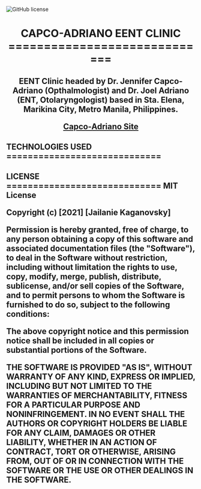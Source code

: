 ![GitHub license](https://img.shields.io/badge/license-MIT-blue.svg)

<h1 align="center">
CAPCO-ADRIANO EENT CLINIC
=============================
</h1>

<h2 align="center">
EENT Clinic headed by Dr. Jennifer Capco-Adriano (Opthalmologist) and Dr. Joel Adriano (ENT, Otolaryngologist) based in Sta. Elena, Marikina City, Metro Manila, Philippines.

[Capco-Adriano Site](https://capco-adriano-eent.herokuapp.com/)
</h2>

<h2>
TECHNOLOGIES USED
=============================
</h2>

<h2>
LICENSE
=============================
MIT License

Copyright (c) [2021] [Jailanie Kaganovsky]

Permission is hereby granted, free of charge, to any person obtaining a copy
of this software and associated documentation files (the "Software"), to deal
in the Software without restriction, including without limitation the rights
to use, copy, modify, merge, publish, distribute, sublicense, and/or sell
copies of the Software, and to permit persons to whom the Software is
furnished to do so, subject to the following conditions:

The above copyright notice and this permission notice shall be included in all
copies or substantial portions of the Software.

THE SOFTWARE IS PROVIDED "AS IS", WITHOUT WARRANTY OF ANY KIND, EXPRESS OR
IMPLIED, INCLUDING BUT NOT LIMITED TO THE WARRANTIES OF MERCHANTABILITY,
FITNESS FOR A PARTICULAR PURPOSE AND NONINFRINGEMENT. IN NO EVENT SHALL THE
AUTHORS OR COPYRIGHT HOLDERS BE LIABLE FOR ANY CLAIM, DAMAGES OR OTHER
LIABILITY, WHETHER IN AN ACTION OF CONTRACT, TORT OR OTHERWISE, ARISING FROM,
OUT OF OR IN CONNECTION WITH THE SOFTWARE OR THE USE OR OTHER DEALINGS IN THE
SOFTWARE.
</h2>

